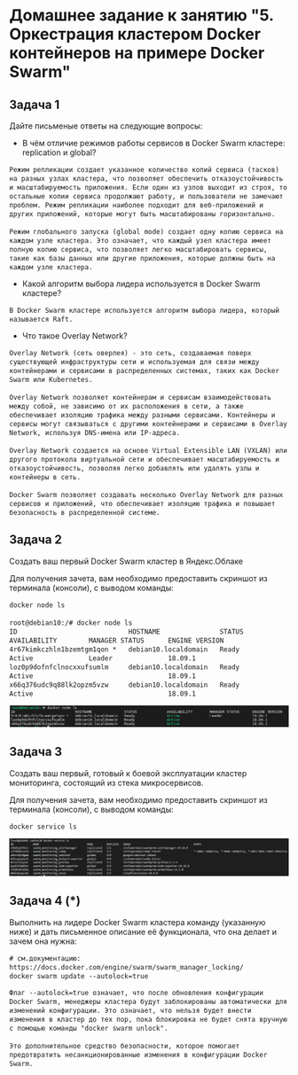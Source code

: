 # Домашнее задание к занятию "5. Оркестрация кластером Docker контейнеров на примере Docker Swarm"

## Задача 1

Дайте письменые ответы на следующие вопросы:

- В чём отличие режимов работы сервисов в Docker Swarm кластере: replication и global?

```
Режим репликации создает указанное количество копий сервиса (тасков) на разных узлах кластера, что позволяет обеспечить отказоустойчивость и масштабируемость приложения. Если один из узлов выходит из строя, то остальные копии сервиса продолжают работу, и пользователи не замечают проблем. Режим репликации наиболее подходит для веб-приложений и других приложений, которые могут быть масштабированы горизонтально.

Режим глобального запуска (global mode) создает одну копию сервиса на каждом узле кластера. Это означает, что каждый узел кластера имеет полную копию сервиса, что позволяет легко масштабировать сервисы, такие как базы данных или другие приложения, которые должны быть на каждом узле кластера.
```
- Какой алгоритм выбора лидера используется в Docker Swarm кластере?
```
В Docker Swarm кластере используется алгоритм выбора лидера, который называется Raft. 

```

- Что такое Overlay Network?

```
Overlay Network (сеть оверлея) - это сеть, создаваемая поверх существующей инфраструктуры сети и используемая для связи между контейнерами и сервисами в распределенных системах, таких как Docker Swarm или Kubernetes.

Overlay Network позволяет контейнерам и сервисам взаимодействовать между собой, не зависимо от их расположения в сети, а также обеспечивает изоляцию трафика между разными сервисами. Контейнеры и сервисы могут связываться с другими контейнерами и сервисами в Overlay Network, используя DNS-имена или IP-адреса.

Overlay Network создается на основе Virtual Extensible LAN (VXLAN) или другого протокола виртуальной сети и обеспечивает масштабируемость и отказоустойчивость, позволяя легко добавлять или удалять узлы и контейнеры в сеть.

Docker Swarm позволяет создавать несколько Overlay Network для разных сервисов и приложений, что обеспечивает изоляцию трафика и повышает безопасность в распределенной системе.
```
## Задача 2

Создать ваш первый Docker Swarm кластер в Яндекс.Облаке

Для получения зачета, вам необходимо предоставить скриншот из терминала (консоли), с выводом команды:
```
docker node ls

root@debian10:/# docker node ls
ID                            HOSTNAME               STATUS              AVAILABILITY        MANAGER STATUS      ENGINE VERSION
4r67kimkczhln1bzemtgm1qon *   debian10.localdomain   Ready               Active              Leader              18.09.1
loz0p9dofnfclnocxxufsumlm     debian10.localdomain   Ready               Active                                  18.09.1
x66q376udc9q88lk2opzm5vzw     debian10.localdomain   Ready               Active                                  18.09.1

```
![](img/2023-04-13-14-24-11.png)


## Задача 3

Создать ваш первый, готовый к боевой эксплуатации кластер мониторинга, состоящий из стека микросервисов.

Для получения зачета, вам необходимо предоставить скриншот из терминала (консоли), с выводом команды:
```
docker service ls
```
![](img/2023-04-13-22-58-51.png)
## Задача 4 (*)

Выполнить на лидере Docker Swarm кластера команду (указанную ниже) и дать письменное описание её функционала, что она делает и зачем она нужна:
```
# см.документацию: https://docs.docker.com/engine/swarm/swarm_manager_locking/
docker swarm update --autolock=true
```
```
Флаг --autolock=true означает, что после обновления конфигурации Docker Swarm, менеджеры кластера будут заблокированы автоматически для изменений конфигурации. Это означает, что нельзя будет внести изменения в кластер до тех пор, пока блокировка не будет снята вручную с помощью команды "docker swarm unlock".

Это дополнительное средство безопасности, которое помогает предотвратить несанкционированные изменения в конфигурации Docker Swarm.
```


